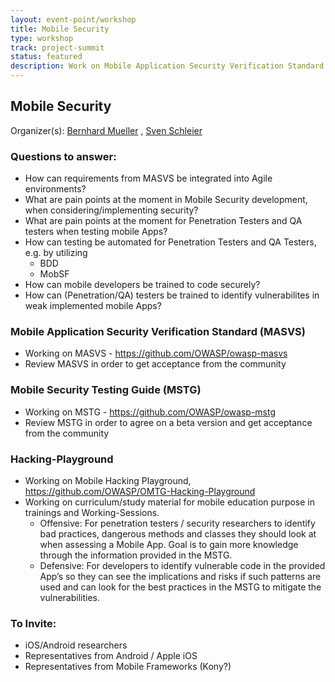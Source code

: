 ```yaml
---
layout: event-point/workshop
title: Mobile Security
type: workshop
track: project-summit
status: featured
description: Work on Mobile Application Security Verification Standard (MASVS) , Mobile Security Testing Guide (MSTG), Hacking-Playground 
---
```


## Mobile Security

Organizer(s): [Bernhard Mueller](../Participants/Bernhard-Mueller.html) , [Sven Schleier](../Participants/Sven-Schleier.html)

### Questions to answer:
* How can requirements from MASVS be integrated into Agile environments?
* What are pain points at the moment in Mobile Security development, when considering/implementing security?
* What are pain points at the moment for Penetration Testers and QA testers when testing mobile Apps?
* How can testing be automated for Penetration Testers and QA Testers, e.g. by utilizing
   * BDD
   * MobSF
* How can mobile developers be trained to code securely?
* How can (Penetration/QA) testers be trained to identify vulnerabilites in weak implemented mobile Apps?


###  Mobile Application Security Verification Standard (MASVS)
* Working on MASVS - https://github.com/OWASP/owasp-masvs
* Review MASVS in order to get acceptance from the community


### Mobile Security Testing Guide (MSTG)
* Working on MSTG - https://github.com/OWASP/owasp-mstg
* Review MSTG in order to agree on a beta version and get acceptance from the community


### Hacking-Playground
* Working on Mobile Hacking Playground, https://github.com/OWASP/OMTG-Hacking-Playground
* Working on curriculum/study material for mobile education purpose in trainings and Working-Sessions.
   * Offensive: For penetration testers / security researchers to identify bad practices, dangerous methods and classes they should look at when assessing a Mobile App. Goal is to gain more knowledge through the information provided in the MSTG.
   * Defensive: For developers to identify vulnerable code in the provided App’s so they can see the implications and risks if such patterns are used and can look for the best practices in the MSTG to mitigate the vulnerabilities.


### To Invite:
* iOS/Android researchers
* Representatives from Android / Apple iOS
* Representatives from Mobile Frameworks (Kony?)
